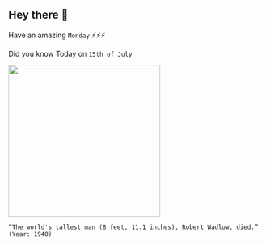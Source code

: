 ## Hey there 👋
Have an amazing `Monday` ⚡⚡⚡

Did you know Today on `15th of July`
 
 [<img src="https://assets.simpleviewinc.com/simpleview/image/fetch/c_fill,h_835,q_75,w_1200/https://assets.simpleviewinc.com/simpleview/image/upload/crm/riversandroutesil/Wadlow_JenniferGann0-f9c0c7bf5056a36_f9c0c966-5056-a36a-09fc831072f09a92.jpg" width="300" />](https://en.wikipedia.org/wiki/Robert_Wadlow) 
 ```
“The world's tallest man (8 feet, 11.1 inches), Robert Wadlow, died.” (Year: 1940)
```
